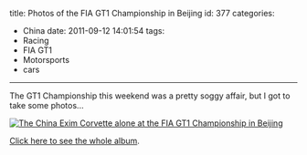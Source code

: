 title: Photos of the FIA GT1 Championship in Beijing
id: 377
categories:
  - China
date: 2011-09-12 14:01:54
tags:
  - Racing
  - FIA GT1
  - Motorsports
  - cars
---

The GT1 Championship this weekend was a pretty soggy affair, but I got to take some photos...

[![The China Exim Corvette alone at the FIA GT1 Championship in Beijing](http://www.joshpollak.com/Cars/Racing/2011-FIA-GT1-Beijing/i-JS8KS5s/0/M/All-Alone-M.jpg "All Alone")](http://www.joshpollak.com/Cars/Racing/2011-FIA-GT1-Beijing/18995038_thTJxj#1475626489_JS8KS5s-A-LB)

[Click here to see the whole album](http://www.joshpollak.com/Cars/Racing/2011-FIA-GT1-Beijing/18995038_thTJxj#1475626489_JS8KS5s).
